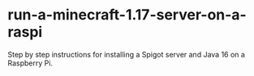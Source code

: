 # run-a-minecraft-1.17-server-on-a-raspi
Step by step instructions for installing a Spigot server and Java 16 on a Raspberry Pi.
